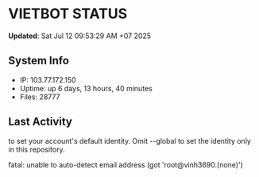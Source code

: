 # VIETBOT STATUS
**Updated**: Sat Jul 12 09:53:29 AM +07 2025

## System Info
- IP: 103.77.172.150
- Uptime: up 6 days, 13 hours, 40 minutes
- Files: 28777

## Last Activity

to set your account's default identity.
Omit --global to set the identity only in this repository.

fatal: unable to auto-detect email address (got 'root@vinh3690.(none)')
